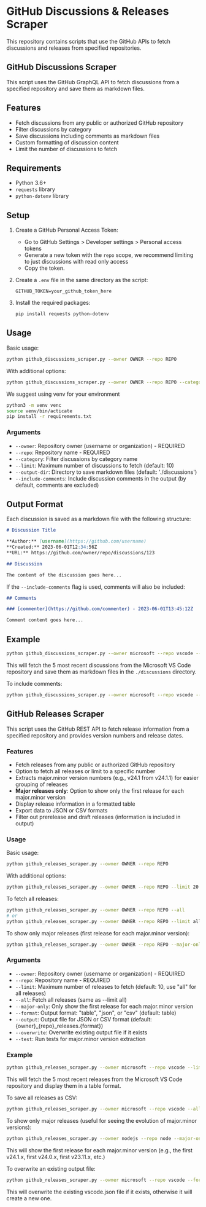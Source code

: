 # GitHub Discussions & Releases Scraper

This repository contains scripts that use the GitHub APIs to fetch discussions and releases from specified repositories.

## GitHub Discussions Scraper

This script uses the GitHub GraphQL API to fetch discussions from a specified repository and save them as markdown files.

## Features

- Fetch discussions from any public or authorized GitHub repository
- Filter discussions by category
- Save discussions including comments as markdown files
- Custom formatting of discussion content
- Limit the number of discussions to fetch

## Requirements

- Python 3.6+
- `requests` library
- `python-dotenv` library

## Setup

1. Create a GitHub Personal Access Token:
   - Go to GitHub Settings > Developer settings > Personal access tokens
   - Generate a new token with the `repo` scope, we recommend limiting to just discussions with read only access
   - Copy the token. 

2. Create a `.env` file in the same directory as the script:
   ```
   GITHUB_TOKEN=your_github_token_here
   ```

3. Install the required packages:
   ```bash
   pip install requests python-dotenv
   ```

## Usage

Basic usage:
```bash
python github_discussions_scraper.py --owner OWNER --repo REPO
```

With additional options:
```bash
python github_discussions_scraper.py --owner OWNER --repo REPO --category CATEGORY_NAME --limit 20 --output-dir ./my_discussions --include-comments
```

We suggest using venv for your environment
```bash
python3 -m venv venc
source venv/bin/acticate
pip install -r requirements.txt
```
### Arguments

- `--owner`: Repository owner (username or organization) - REQUIRED
- `--repo`: Repository name - REQUIRED
- `--category`: Filter discussions by category name
- `--limit`: Maximum number of discussions to fetch (default: 10)
- `--output-dir`: Directory to save markdown files (default: './discussions')
- `--include-comments`: Include discussion comments in the output (by default, comments are excluded)

## Output Format

Each discussion is saved as a markdown file with the following structure:

```markdown
# Discussion Title

**Author:** [username](https://github.com/username)  
**Created:** 2023-06-01T12:34:56Z  
**URL:** https://github.com/owner/repo/discussions/123  

## Discussion

The content of the discussion goes here...
```

If the `--include-comments` flag is used, comments will also be included:

```markdown
## Comments

### [commenter](https://github.com/commenter) - 2023-06-01T13:45:12Z

Comment content goes here...
```

## Example

```bash
python github_discussions_scraper.py --owner microsoft --repo vscode --limit 5
```

This will fetch the 5 most recent discussions from the Microsoft VS Code repository and save them as markdown files in the `./discussions` directory.

To include comments:

```bash
python github_discussions_scraper.py --owner microsoft --repo vscode --limit 5 --include-comments
```

## GitHub Releases Scraper

This script uses the GitHub REST API to fetch release information from a specified repository and provides version numbers and release dates.

### Features

- Fetch releases from any public or authorized GitHub repository
- Option to fetch all releases or limit to a specific number
- Extracts major.minor version numbers (e.g., v24.1 from v24.1.1) for easier grouping of releases
- **Major releases only**: Option to show only the first release for each major.minor version
- Display release information in a formatted table
- Export data to JSON or CSV formats
- Filter out prerelease and draft releases (information is included in output)

### Usage

Basic usage:
```bash
python github_releases_scraper.py --owner OWNER --repo REPO
```

With additional options:
```bash
python github_releases_scraper.py --owner OWNER --repo REPO --limit 20 --format json --output releases.json
```

To fetch all releases:
```bash
python github_releases_scraper.py --owner OWNER --repo REPO --all
# or
python github_releases_scraper.py --owner OWNER --repo REPO --limit all
```

To show only major releases (first release for each major.minor version):
```bash
python github_releases_scraper.py --owner OWNER --repo REPO --major-only
```

### Arguments

- `--owner`: Repository owner (username or organization) - REQUIRED
- `--repo`: Repository name - REQUIRED
- `--limit`: Maximum number of releases to fetch (default: 10, use "all" for all releases)
- `--all`: Fetch all releases (same as --limit all)
- `--major-only`: Only show the first release for each major.minor version
- `--format`: Output format: "table", "json", or "csv" (default: table)
- `--output`: Output file for JSON or CSV format (default: {owner}_{repo}_releases.{format})
- `--overwrite`: Overwrite existing output file if it exists
- `--test`: Run tests for major.minor version extraction

### Example

```bash
python github_releases_scraper.py --owner microsoft --repo vscode --limit 5
```

This will fetch the 5 most recent releases from the Microsoft VS Code repository and display them in a table format.

To save all releases as CSV:

```bash
python github_releases_scraper.py --owner microsoft --repo vscode --all --format csv --output vscode_releases.csv
```

To show only major releases (useful for seeing the evolution of major.minor versions):

```bash
python github_releases_scraper.py --owner nodejs --repo node --major-only --limit 20
```

This will show the first release for each major.minor version (e.g., the first v24.1.x, first v24.0.x, first v23.11.x, etc.)

To overwrite an existing output file:

```bash
python github_releases_scraper.py --owner microsoft --repo vscode --format json --output vscode.json --overwrite
```

This will overwrite the existing vscode.json file if it exists, otherwise it will create a new one.
